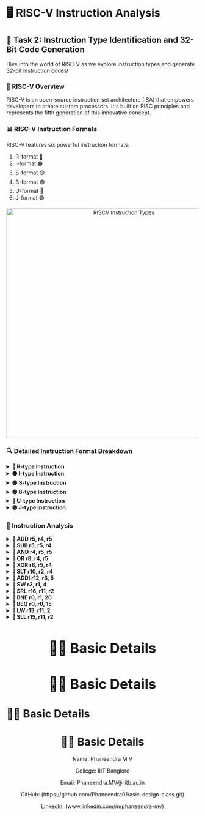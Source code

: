 # 🖥️ RISC-V Instruction Analysis

## 🎯 Task 2: Instruction Type Identification and 32-Bit Code Generation

Dive into the world of RISC-V as we explore instruction types and generate 32-bit instruction codes!

### 🧠 RISC-V Overview

RISC-V is an open-source instruction set architecture (ISA) that empowers developers to create custom processors. It's built on RISC principles and represents the fifth generation of this innovative concept.

### 📊 RISC-V Instruction Formats

RISC-V features six powerful instruction formats:

1. R-format 🔴
2. I-format 🟠
3. S-format 🟡
4. B-format 🟢
5. U-format 🔵
6. J-format 🟣

<p align="center">
  <img src="https://github.com/maazm007/vsdsquadron-mini-internship/assets/83294849/f8e6fd22-79c5-4f6c-b59f-2b38fdb62c0e" alt="RISCV Instruction Types" width="600"/>
</p>

### 🔍 Detailed Instruction Format Breakdown

<details>
<summary><b>🔴 R-type Instruction</b></summary>

<p align="center">
  <img src="https://github.com/maazm007/vsdsquadron-mini-internship/assets/83294849/4a17f03e-ae74-4809-a8d9-79924fb8b421" alt="R-type" width="500"/>
</p>

- 🔹 Used for: Register-to-register operations
- 🔹 Fields: opcode (7 bits), rd (5 bits), func3 (3 bits), rs1 (5 bits), rs2 (5 bits), func7 (7 bits)
</details>

<details>
<summary><b>🟠 I-type Instruction</b></summary>

<p align="center">
  <img src="https://github.com/maazm007/vsdsquadron-mini-internship/assets/83294849/4a53f5fa-d55a-4308-8f93-a0f2f9aedba0" alt="I-type" width="500"/>
</p>

- 🔹 Used for: Immediate and load operations
- 🔹 Fields: opcode (7 bits), rd (5 bits), func3 (3 bits), rs1 (5 bits), imm[11:0] (12 bits)
</details>

<details>
<summary><b>🟡 S-type Instruction</b></summary>

<p align="center">
  <img src="https://github.com/maazm007/vsdsquadron-mini-internship/assets/83294849/fc9ddedc-4c99-4b6f-9765-c2e8c8e29302" alt="S-type" width="500"/>
</p>

- 🔹 Used for: Store operations
- 🔹 Fields: opcode (7 bits), imm[4:0] (5 bits), func3 (3 bits), rs1 (5 bits), rs2 (5 bits), imm[11:5] (7 bits)
</details>

<details>
<summary><b>🟢 B-type Instruction</b></summary>

<p align="center">
  <img src="https://github.com/maazm007/vsdsquadron-mini-internship/assets/83294849/14486f41-f3e4-4c4a-85b0-9acc56be3f46" alt="B-type" width="500"/>
</p>

- 🔹 Used for: Branching operations
- 🔹 Fields: opcode (7 bits), imm[11] (1 bit), imm[4:1] (4 bits), func3 (3 bits), rs1 (5 bits), rs2 (5 bits), imm[10:5] (6 bits), imm[12] (1 bit)
</details>

<details>
<summary><b>🔵 U-type Instruction</b></summary>

<p align="center">
  <img src="https://github.com/maazm007/vsdsquadron-mini-internship/assets/83294849/4f3df58b-8c0c-45c6-ba39-a196547dd38f" alt="U-type" width="500"/>
</p>

- 🔹 Used for: Upper immediate instructions
- 🔹 Fields: opcode (7 bits), rd (5 bits), imm[31:12] (20 bits)
</details>

<details>
<summary><b>🟣 J-type Instruction</b></summary>

<p align="center">
  <img src="https://github.com/maazm007/vsdsquadron-mini-internship/assets/83294849/5dc9a9be-4048-4a35-a99e-7b4a0075caa0" alt="J-type" width="500"/>
</p>

- 🔹 Used for: Jump operations
- 🔹 Fields: opcode (7 bits), rd (5 bits), imm[20|10:1|11|19:12] (20 bits)
</details>

### 🧪 Instruction Analysis

<details>
<summary><b>📝 ADD r5, r4, r5</b></summary>

- Type: R-type 🔵
- Opcode: `0110011`
- funct7: `0000000`
- rs2: `00101`
- rs1: `00100`
- funct3: `000`
- rd: `00101`
- 32-bit instruction: `0000000 00101 00100 000 00101 0110011`
</details>

<details>
<summary><b>📝 SUB r5, r5, r4</b></summary>

- Type: R-type 🟢
- Opcode: `0110011`
- funct7: `0100000`
- rs2: `00100`
- rs1: `00101`
- funct3: `000`
- rd: `00101`
- 32-bit instruction: `0100000 00100 00101 000 00101 0110011`
</details>

<details>
<summary><b>📝 AND r4, r5, r5</b></summary>

- Type: R-type 🔴
- Opcode: `0110011`
- funct7: `0000000`
- rs2: `00101`
- rs1: `00101`
- funct3: `111`
- rd: `00100`
- 32-bit instruction: `0000000 00101 00101 111 00100 0110011`
</details>

<details>
<summary><b>📝 OR r8, r4, r5</b></summary>

- Type: R-type 🟡
- Opcode: `0110011`
- funct7: `0000000`
- rs2: `00101`
- rs1: `00100`
- funct3: `110`
- rd: `01000`
- 32-bit instruction: `0000000 00101 00100 110 01000 0110011`
</details>

<details>
<summary><b>📝 XOR r8, r5, r4</b></summary>

- Type: R-type 🟠
- Opcode: `0110011`
- funct7: `0000000`
- rs2: `00100`
- rs1: `00101`
- funct3: `100`
- rd: `01000`
- 32-bit instruction: `0000000 00100 00101 100 01000 0110011`
</details>

<details>
<summary><b>📝 SLT r10, r2, r4</b></summary>

- Type: R-type 🟣
- Opcode: `0110011`
- funct7: `0000000`
- rs2: `00100`
- rs1: `00010`
- funct3: `010`
- rd: `01010`
- 32-bit instruction: `0000000 00100 00010 010 01010 0110011`
</details>

<details>
<summary><b>📝 ADDI r12, r3, 5</b></summary>

- Type: I-type 🟤
- Opcode: `0010011`
- imm: `000000000101`
- rs1: `00011`
- funct3: `000`
- rd: `01100`
- 32-bit instruction: `000000000101 00011 000 01100 0010011`
</details>

<details>
<summary><b>📝 SW r3, r1, 4</b></summary>

- Type: S-type 🔵
- Opcode: `0100011`
- imm[11:5]: `0000000`
- rs2: `00011`
- rs1: `00001`
- funct3: `010`
- imm[4:0]: `00100`
- 32-bit instruction: `0000000 00011 00001 010 00100 0100011`
</details>

<details>
<summary><b>📝 SRL r16, r11, r2</b></summary>

- Type: R-type 🟡
- Opcode: `0110011`
- funct7: `0000000`
- rs2: `00010`
- rs1: `01011`
- funct3: `101`
- rd: `10000`
- 32-bit instruction: `0000000 00010 01011 101 10000 0110011`
</details>

<details>
<summary><b>📝 BNE r0, r1, 20</b></summary>

- Type: B-type 🔴
- Opcode: `1100011`
- imm[12|10:5]: `000000`
- rs2: `00001`
- rs1: `00000`
- funct3: `001`
- imm[4:1|11]: `10100`
- 32-bit instruction: `000000 00001 00000 001 0100 1100011`
</details>

<details>
<summary><b>📝 BEQ r0, r0, 15</b></summary>

- Type: B-type 🟢
- Opcode: `1100011`
- imm[12|10:5]: `000000`
- rs2: `00000`
- rs1: `00000`
- funct3: `000`
- imm[4:1|11]: `01110`
- 32-bit instruction: `000000 00000 00000 000 1110 1100011`
</details>

<details>
<summary><b>📝 LW r13, r11, 2</b></summary>

- Type: I-type 🟣
- Opcode: `0000011`
- imm: `000000000010`
- rs1: `01011`
- funct3: `010`
- rd: `01101`
- 32-bit instruction: `000000000010 01011 010 01101 0000011`
</details>

<details>
<summary><b>📝 SLL r15, r11, r2</b></summary>

- Type: R-type 🟤
- Opcode: `0110011`
- funct7: `0000000`
- rs2: `00010`
- rs1: `01011`
- funct3: `001`
- rd: `01111`
- 32-bit instruction: `0000000 00010 01011 001 01111 0110011`
</details>

<h1 style="font-size: 36px; text-align: center;">👨‍🎓 Basic Details</h1>

<h1 style="font-size: 36px; text-align: center; width: 100%;">👨‍🎓 Basic Details</h1>

<p align="center">
  <h1>
  👨‍🎓 Basic Details
  </h1>
</p>

<h1 align="center">👨‍🎓 Basic Details</h1>

<p align="center">
  Name: Phaneendra M V
</p>

<p align="center">
  College: IIIT Banglore
</p>

<p align="center">
  Email: Phaneendra.MV@iiitb.ac.in
</p>

<p align="center">
  GitHub: (https://github.com/Phaneendra01/asic-design-class.git)
</p>

<p align="center">
  LinkedIn: (www.linkedin.com/in/phaneendra-mv)
</p>
